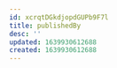 ```yaml
---
id: xcrqtDGkdjopdGUPb9F7l
title: publishedBy
desc: ''
updated: 1639930612688
created: 1639930612688
---
```




